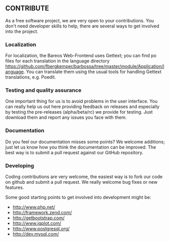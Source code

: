 ## CONTRIBUTE

As a free software project, we are very open to your contributions. You don't need developer 
skills to help, there are several ways to get involved into the project.

### Localization

For localization, the Bareos Web-Frontend uses Gettext; you can find po files for each translation 
in the language directory https://github.com/fbergkemper/barbossa/tree/master/module/Application/language.
You can translate them using the usual tools for handling Gettext translations, e.g. Poedit.

### Testing and quality assurance

One important thing for us is to avoid problems in the user interface. You can really help us out here
providing feedback on releases and especially by testing the pre-releases (alpha/beta/rc) we provide
for testing. Just download them and report any issues you face with them.

### Documentation

Do you feel our documentation misses some points? We welcome additions; just let us know how you think 
the documentation can be improved. The best way is to submit a pull request against our GitHub
repository.

### Developing

Coding contributions are very welcome, the easiest way is to fork our code on github and submit a
pull request. We really welcome bug fixes or new features.

Some good starting points to get involved into development might be:

* http://www.php.net/
* http://framework.zend.com/
* http://getbootstrap.com/
* http://www.jqplot.com/
* http://www.postgresql.org/
* http://dev.mysql.com/

